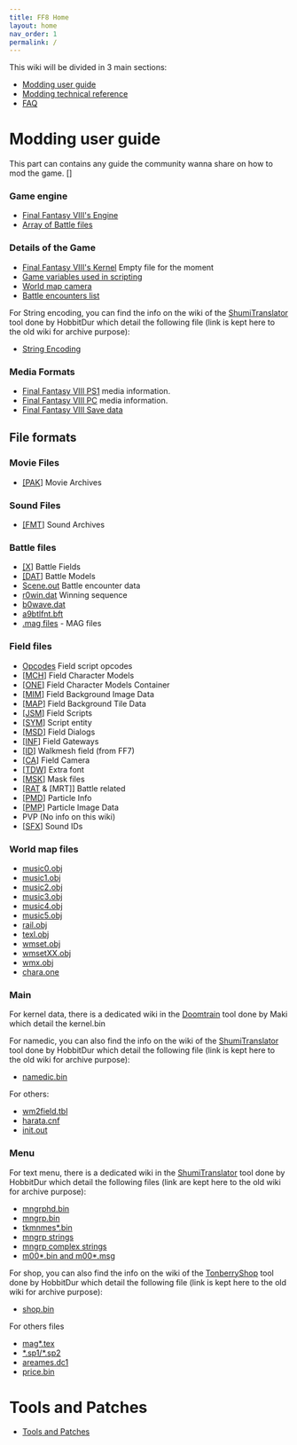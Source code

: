 ```yaml
---
title: FF8 Home
layout: home
nav_order: 1
permalink: /
---
```



This wiki will be divided in 3 main sections:
- [Modding user guide](FF8/UserGuide)
- [Modding technical reference](#modding-technical)
- [FAQ](faq)

# Modding user guide
This part can contains any guide the community wanna share on how to mod the game.
[]




### Game engine
-   [Final Fantasy VIII's Engine](FF8/TechnicalReference/Engine/Engine)
-   [Array of Battle files](FF8/TechnicalReference/Engine/BattleFiles)

### Details of the Game

-   [Final Fantasy VIII's Kernel](FF8/TechnicalReference/Main/Kernel) Empty file for the moment
-   [Game variables used in scripting](FF8/TechnicalReference/Miscellaneous/Variables)
-   [World map camera](FF8/TechnicalReference/WorldMap/WorldMapCamera)
-   [Battle encounters list](FF8/TechnicalReference/Battle/Encounter_Codes)

  For String encoding, you can  find the info on the wiki of the [ShumiTranslator](https://github.com/HobbitDur/ShumiTranslator/wiki/FF8_char) tool done by HobbitDur which detail the following file (link is kept here to the old wiki for archive purpose):
-   [String Encoding](FF8/TechnicalReference/Miscellaneous/String_Encoding)

### Media Formats

-   [Final Fantasy VIII PS1](FF8/TechnicalReference/Miscellaneous/PlaystationMedia) media information.
-   [Final Fantasy VIII PC](FF8/TechnicalReference/Miscellaneous/PC_Media) media information.
-   [Final Fantasy VIII Save data](FF8/TechnicalReference/Miscellaneous/GameSaveFormat)

  
## File formats

### Movie Files

-   [\[PAK](FF8/TechnicalReference/Field/FileFormat/FileFormat_PAK)\] Movie Archives

### Sound Files

-   [\[FMT](FF8/TechnicalReference/Field/FileFormat/FileFormat_FMT)\] Sound Archives

### Battle files

-   [\[X](FF8/TechnicalReference/Battle/FileFormat_X)\] Battle Fields
-   [\[DAT](FF8/TechnicalReference/Battle/FileFormat_DAT)\] Battle Models
-   [Scene.out](FF8/TechnicalReference/Battle/BattleStructure) Battle encounter data
-   [r0win.dat](FF8/TechnicalReference/Battle/FileFormat_r0win) Winning sequence
-   [b0wave.dat](FF8/TechnicalReference/Battle/FileFormat_b0wave)
-   [a9btlfnt.bft](FF8/TechnicalReference/Field/FileFormat/FileFormat_TDW)
-   [.mag files](FF8/TechnicalReference/Field/FileFormat/FileFormat_magfiles) - MAG files

### Field files

-   [Opcodes](FF8/TechnicalReference/Field/Opcodes/Opcodes) Field script opcodes
-   [\[MCH](FF8/TechnicalReference/Field/FileFormat/FileFormat_MCH)\] Field Character Models
-   [\[ONE](FF8/TechnicalReference/Field/FileFormat/FileFormat_ONE)\] Field Character Models Container
-   [\[MIM](FF8/TechnicalReference/Field/FileFormat/FileFormat_MIM)\] Field Background Image Data
-   [\[MAP](FF8/TechnicalReference/Field/FileFormat/FileFormat_MAP)\] Field Background Tile Data
-   [\[JSM](FF8/TechnicalReference/Field/FileFormat/FileFormat_JSM)\] Field Scripts
-   [\[SYM](FF8/TechnicalReference/Field/FileFormat/FileFormat_SYM)\] Script entity
-   [\[MSD](FF8/TechnicalReference/Field/FileFormat/FileFormat_MSD)\] Field Dialogs
-   [\[INF](FF8/TechnicalReference/Field/FileFormat/FileFormat_INF)\] Field Gateways
-   [\[ID](FF7/Field/Walkmesh)\] Walkmesh field (from FF7)
-   [\[CA](FF8/TechnicalReference/Field/FileFormat/FileFormat_CA)\] Field Camera
-   [\[TDW](FF8/TechnicalReference/Field/FileFormat/FileFormat_TDW)\] Extra font
-   [\[MSK](FF8/TechnicalReference/Field/FileFormat/FileFormat_MSK)\] Mask files
-   [\[RAT](FF8/TechnicalReference/Field/FileFormat/FileFormat_RAT_MRT) & \[MRT\]\] Battle related
-   [\[PMD](FF8/FileFormat_PMD)\] Particle Info
-   [\[PMP](FF8/TechnicalReference/Field/FileFormat/FileFormat_PMP)\] Particle Image Data
-   PVP (No info on this wiki)
-   [\[SFX](FF8/TechnicalReference/Field/FileFormat/FileFormat_SFX)\] Sound IDs

### World map files

-   [music0.obj](FF8/TechnicalReference/WorldMap/WorldMap_music)
-   [music1.obj](FF8/TechnicalReference/WorldMap/WorldMap_music)
-   [music2.obj](FF8/TechnicalReference/WorldMap/WorldMap_music)
-   [music3.obj](FF8/TechnicalReference/WorldMap/WorldMap_music)
-   [music4.obj](FF8/TechnicalReference/WorldMap/WorldMap_music)
-   [music5.obj](FF8/TechnicalReference/WorldMap/WorldMap_music)
-   [rail.obj](FF8/TechnicalReference/WorldMap/WorldMap_rail)
-   [texl.obj](FF8/TechnicalReference/WorldMap/WorldMap_texl)
-   [wmset.obj](FF8/TechnicalReference/WorldMap/WorldMap_wmset)
-   [wmsetXX.obj](FF8/TechnicalReference/WorldMap/WorldMap_wmsetxx)
-   [wmx.obj](FF8/TechnicalReference/WorldMap/WorldMap_wmx)
-   [chara.one](FF8/TechnicalReference/WorldMap/WorldMap_charaone)

### Main
  For kernel data, there is a dedicated wiki in the [Doomtrain](https://github.com/DarkShinryu/doomtrain/wiki) tool done by Maki which detail the kernel.bin
  
  For namedic, you can also find the info on the wiki of the [ShumiTranslator](https://github.com/HobbitDur/ShumiTranslator/wiki/Namedic_bin) tool done by HobbitDur which detail the following file (link is kept here to the old wiki for archive purpose):
  -   [namedic.bin](FF8/TechnicalReference/Main/Main_namedic)

  For others:
-   [wm2field.tbl](FF8/TechnicalReference/Main/Main_wm2) 
-   [harata.cnf](FF8/TechnicalReference/Main/Main_harata)
-   [init.out](FF8/Main_init) 


### Menu
For text menu, there is a dedicated wiki in the [ShumiTranslator](https://github.com/HobbitDur/ShumiTranslator/wiki) tool done by HobbitDur which detail the following files (link are kept here to the old wiki for archive purpose):
-   [mngrphd.bin](FF8/TechnicalReference/Menu/Menu_mngrphd_bin)
-   [mngrp.bin](FF8/TechnicalReference/Menu/Menu_mngrp_bin)
-   [tkmnmes\*.bin](FF8/TechnicalReference/Menu/Menu_tkmnmes)
-   [mngrp strings](FF8/TechnicalReference/Menu/Menu_mngrp_strings_locations)
-   [mngrp complex strings](FF8/TechnicalReference/Menu/Menu_mngrp_complex_strings)
-   [m00\*.bin and m00\*.msg](FF8/TechnicalReference/Menu/Menu_m000_m004)

For shop, you can also find the info on the wiki of the [TonberryShop](https://github.com/HobbitDur/TonberryShop/wiki) tool done by HobbitDur which detail the following file (link is kept here to the old wiki for archive purpose):
-   [shop.bin](https://github.com/HobbitDur/TonberryShop/wiki)

For others files
-   [mag\*.tex](FF8/Menu_mag_textures)
-   [\*.sp1/\*.sp2](FF8/TechnicalReference/Menu/Menu_sp2)
-   [areames.dc1](FF8/TechnicalReference/Menu/Menu_areames_dc1)
-   [price.bin](FF8/TechnicalReference/Menu/Menu_price_bin)


# Tools and Patches

-   [Tools and Patches](FF8/TechnicalReference/Tools.md)


